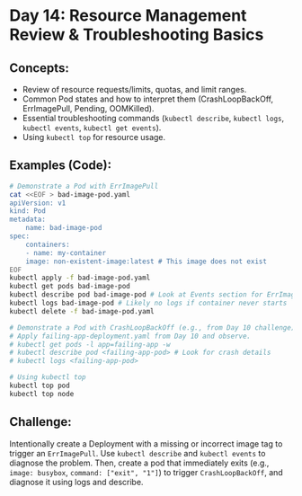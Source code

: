 # **Day 14: Resource Management Review & Troubleshooting Basics**

## **Concepts:**
* Review of resource requests/limits, quotas, and limit ranges.
* Common Pod states and how to interpret them (CrashLoopBackOff, ErrImagePull, Pending, OOMKilled).
* Essential troubleshooting commands (`kubectl describe`, `kubectl logs`, `kubectl events`, `kubectl get events`).
* Using `kubectl top` for resource usage.

## **Examples (Code):**
```bash
# Demonstrate a Pod with ErrImagePull
cat <<EOF > bad-image-pod.yaml
apiVersion: v1
kind: Pod
metadata:
    name: bad-image-pod
spec:
    containers:
    - name: my-container
    image: non-existent-image:latest # This image does not exist
EOF
kubectl apply -f bad-image-pod.yaml
kubectl get pods bad-image-pod
kubectl describe pod bad-image-pod # Look at Events section for ErrImagePull
kubectl logs bad-image-pod # Likely no logs if container never starts
kubectl delete -f bad-image-pod.yaml

# Demonstrate a Pod with CrashLoopBackOff (e.g., from Day 10 challenge)
# Apply failing-app-deployment.yaml from Day 10 and observe.
# kubectl get pods -l app=failing-app -w
# kubectl describe pod <failing-app-pod> # Look for crash details
# kubectl logs <failing-app-pod>

# Using kubectl top
kubectl top pod
kubectl top node
```

## **Challenge:** 
Intentionally create a Deployment with a missing or incorrect image tag to trigger an `ErrImagePull`. Use `kubectl describe` and `kubectl events` to diagnose the problem. Then, create a pod that immediately exits (e.g., `image: busybox`, `command: ["exit", "1"]`) to trigger `CrashLoopBackOff`, and diagnose it using logs and describe.
